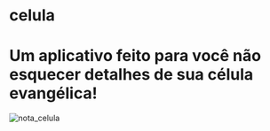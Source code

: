 # celula

# Um aplicativo feito para você não esquecer detalhes de sua célula evangélica!



![nota_celula](https://user-images.githubusercontent.com/3237047/59264478-9269f780-8c19-11e9-89bc-8e2a2c3a3716.png)
